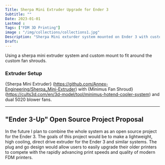 ```yaml
---
Title: Sherpa Mini Extruder Upgrade for Ender 3
Subtitle: ""
Date: 2023-01-01
Lastmod : 
Tags: ["FDM 3D Printing"]
image : "/img/collections/collections1.jpg"
Description: "Sherpa Mini exturder system mounted on Ender 3 with custom adpater to natigate minimus fan shroud."
Draft: 
---
```


Using a sherpa mini extruder system and custom mount to fit around the custom fan shrouds. 
### Extruder Setup ###

{Sherpa Mini Extruder} (https://github.com/Annex-Engineering/Sherpa_Mini-Extruder) with {Minimus Fan Shroud} (https://cults3d.com/en/3d-model/tool/minimus-hotend-cooler-system) and dual 5020 blower fans.


--- 
## "Ender 3-Up" Open Source Project Proposal ##
In the future I plan to combine the whole system as an open source project for the Ender 3. The goals of this project would be to make a lightweight, high cooling, direct drive extruder for the Ender 3 and similar systems. The plug and go design would allow users to easily upgrade their older printers to compete with the rapidly advancing print speeds and quality of modern FDM printers. 
